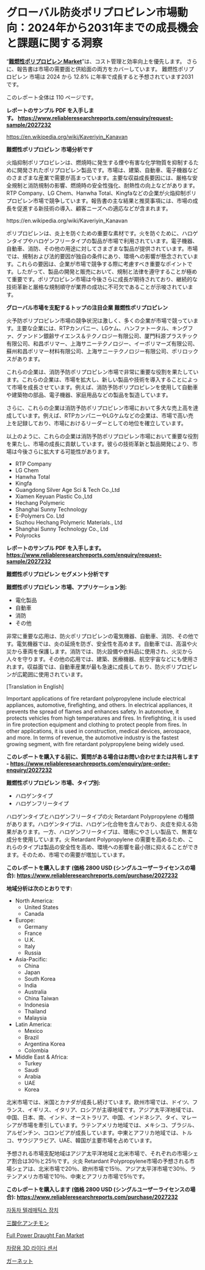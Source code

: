 <p><h1>グローバル防炎ポリプロピレン市場動向：2024年から2031年までの成長機会と課題に関する洞察</h1></p><p>&ldquo;<strong><a href="https://www.reliableresearchreports.com/fire-retardant-polypropylene-market-r2027232">難燃性ポリプロピレン Market</a></strong>&rdquo;は、コスト管理と効率向上を優先します。 さらに、報告書は市場の需要面と供給面の両方をカバーしています。 難燃性ポリプロピレン 市場は 2024 から 12.8% に年率で成長すると予想されています2031 です。</p>
<p>このレポート全体は 110 ページです。</p>
<p><strong>レポートのサンプル PDF を入手します。&nbsp;<a href="https://www.reliableresearchreports.com/enquiry/request-sample/2027232">https://www.reliableresearchreports.com/enquiry/request-sample/2027232</a></strong></p>
<p><a href="https://en.wikipedia.org/wiki/Kaveriyin_Kanavan">https://en.wikipedia.org/wiki/Kaveriyin_Kanavan</a></p>
<p><strong>難燃性ポリプロピレン 市場分析です</strong></p>
<p><p>火焔抑制ポリプロピレンは、燃焼時に発生する煙や有害な化学物質を抑制するために開発されたポリプロピレン製品です。市場は、建築、自動車、電子機器などのさまざまな産業で需要が高まっています。主要な収益成長要因には、厳格な安全規制と消防規制の影響、燃焼時の安全性強化、耐熱性の向上などがあります。RTP Company、LG Chem、Hanwha Total、Kingfaなどの企業が火焔抑制ポリプロピレン市場で競争しています。報告書の主な結果と推奨事項には、市場の成長を促進する新技術の導入、顧客ニーズへの適応などが含まれます。</p></p>
<p>https://en.wikipedia.org/wiki/Kaveriyin_Kanavan</p>
<p><p>ポリプロピレンは、炎上を防ぐための重要な素材です。火を防ぐために、ハロゲンタイプやハロゲンフリータイプの製品が市場で利用されています。電子機器、自動車、消防、その他の用途に対してさまざまな製品が提供されています。市場では、規制および法的要因が独自の条件にあり、環境への影響が懸念されています。これらの要因は、企業が市場で競争する際に考慮すべき重要なポイントです。したがって、製品の開発と販売において、規制と法律を遵守することが極めて重要です。ポリプロピレン市場は今後さらに成長が期待されており、継続的な技術革新と厳格な規制順守が業界の成功に不可欠であることが示唆されています。</p></p>
<p><strong>グローバル市場を支配するトップの注目企業 難燃性ポリプロピレン</strong></p>
<p><p>火予防ポリプロピレン市場の競争状況は激しく、多くの企業が市場で競っています。主要な企業には、RTPカンパニー、LGケム、ハンファトータル、キングファ、グァンドン銀齢サイエンス＆テクノロジー有限公司、厦門科源プラスチック有限公司、和昌ポリマー、上海サニーテクノロジー、イーポリマーズ有限公司、蘇州和昌ポリマー材料有限公司、上海サニーテクノロジー有限公司、ポリロックスがあります。</p><p>これらの企業は、消防予防ポリプロピレン市場で非常に重要な役割を果たしています。これらの企業は、市場を拡大し、新しい製品や技術を導入することによって市場を成長させています。例えば、消防予防ポリプロピレンを使用して自動車や建築物の部品、電子機器、家庭用品などの製品を製造しています。</p><p>さらに、これらの企業は消防予防ポリプロピレン市場において多大な売上高を達成しています。例えば、RTPカンパニーやLGケムなどの企業は、市場で高い売上を記録しており、市場におけるリーダーとしての地位を確立しています。</p><p>以上のように、これらの企業は消防予防ポリプロピレン市場において重要な役割を果たし、市場の成長に貢献しています。彼らの技術革新と製品開発により、市場は今後さらに拡大する可能性があります。</p></p>
<p><ul><li>RTP Company</li><li>LG Chem</li><li>Hanwha Total</li><li>Kingfa</li><li>Guangdong Silver Age Sci & Tech Co.,Ltd</li><li>Xiamen Keyuan Plastic Co.,Ltd</li><li>Hechang Polymeric</li><li>Shanghai Sunny Technology</li><li>E-Polymers Co. Ltd</li><li>Suzhou Hechang Polymeric Materials., Ltd</li><li>Shanghai Sunny Technology Co., Ltd</li><li>Polyrocks</li></ul></p>
<p><strong>レポートのサンプル PDF を入手します。 <a href="https://www.reliableresearchreports.com/enquiry/request-sample/2027232">https://www.reliableresearchreports.com/enquiry/request-sample/2027232</a></strong></p>
<p><strong>難燃性ポリプロピレン セグメント分析です</strong></p>
<p><strong>難燃性ポリプロピレン 市場、アプリケーション別:</strong></p>
<p><ul><li>電化製品</li><li>自動車</li><li>消防</li><li>その他</li></ul></p>
<p><p>非常に重要な応用は、防火ポリプロピレンの電気機器、自動車、消防、その他です。電気機器では、炎の延焼を防ぎ、安全性を高めます。自動車では、高温や火災から車両を保護します。消防では、防火設備や衣料品に使用され、火災から人々を守ります。その他の応用では、建築、医療機器、航空宇宙などにも使用されます。収益面では、自動車産業が最も急速に成長しており、防火ポリプロピレンが広範囲に使用されています。</p><p>[Translation in English]</p><p>Important applications of fire retardant polypropylene include electrical appliances, automotive, firefighting, and others. In electrical appliances, it prevents the spread of flames and enhances safety. In automotive, it protects vehicles from high temperatures and fires. In firefighting, it is used in fire protection equipment and clothing to protect people from fires. In other applications, it is used in construction, medical devices, aerospace, and more. In terms of revenue, the automotive industry is the fastest growing segment, with fire retardant polypropylene being widely used.</p></p>
<p><strong>このレポートを購入する前に、質問がある場合はお問い合わせまたは共有します - <a href="https://www.reliableresearchreports.com/enquiry/pre-order-enquiry/2027232">https://www.reliableresearchreports.com/enquiry/pre-order-enquiry/2027232</a></strong></p>
<p><strong>難燃性ポリプロピレン 市場、タイプ別:</strong></p>
<p><ul><li>ハロゲンタイプ</li><li>ハロゲンフリータイプ</li></ul></p>
<p><p>ハロゲンタイプとハロゲンフリータイプの火 Retardant Polypropylene の種類があります。ハロゲンタイプは、ハロゲン化合物を含んでおり、炎症を抑える効果があります。一方、ハロゲンフリータイプは、環境にやさしい製品で、無害な成分を使用しています。火 Retardant Polypropylene の需要を高めるため、これらのタイプは製品の安全性を高め、環境への影響を最小限に抑えることができます。そのため、市場での需要が増加しています。</p></p>
<p><strong>このレポートを購入します (価格 2800 USD (シングルユーザーライセンスの場合): <a href="https://www.reliableresearchreports.com/purchase/2027232">https://www.reliableresearchreports.com/purchase/2027232</a></strong></p>
<p><strong>地域分析は次のとおりです:</strong></p>
<p><ul>
    <li>
        North America:
        <ul>
            <li>United States</li>
            <li>Canada</li>
        </ul>
    </li>
    <li>
        Europe:
        <ul>
            <li>Germany</li>
            <li>France</li>
            <li>U.K.</li>
            <li>Italy</li>
            <li>Russia</li>
        </ul>
    </li>
    <li>
        Asia-Pacific:
        <ul>
            <li>China</li>
            <li>Japan</li>
            <li>South Korea</li>
            <li>India</li>
            <li>Australia</li>
            <li>China Taiwan</li>
            <li>Indonesia</li>
            <li>Thailand</li>
            <li>Malaysia</li>
        </ul>
    </li>
    <li>
        Latin America:
        <ul>
            <li>Mexico</li>
            <li>Brazil</li>
            <li>Argentina Korea</li>
            <li>Colombia</li>
        </ul>
    </li>
    <li>
        Middle East & Africa:
        <ul>
            <li>Turkey</li>
            <li>Saudi</li>
            <li>Arabia</li>
            <li>UAE</li>
            <li>Korea</li>
        </ul>
    </li>
    </ul></p>
<p><p>北米市場では、米国とカナダが成長し続けています。欧州市場では、ドイツ、フランス、イギリス、イタリア、ロシアが主導地域です。アジア太平洋地域では、中国、日本、南、インド、オーストラリア、中国、インドネシア、タイ、マレーシアが市場を牽引しています。ラテンアメリカ地域では、メキシコ、ブラジル、アルゼンチン、コロンビアが成長しています。中東とアフリカ地域では、トルコ、サウジアラビア、UAE、韓国が主要市場を占めています。</p><p>予想される市場支配地域はアジア太平洋地域と北米市場で、それぞれの市場シェア割合は30％と25％です。火炎 Retardant Polypropylene市場の予想される市場シェアは、北米市場で20％、欧州市場で15％、アジア太平洋市場で30％、ラテンアメリカ市場で10％、中東とアフリカ市場で5％です。</p></p>
<p><strong>このレポートを購入します (価格 2800 USD (シングルユーザーライセンスの場合): <a href="https://www.reliableresearchreports.com/purchase/2027232">https://www.reliableresearchreports.com/purchase/2027232</a></strong></p>
<p><p><a href="https://github.com/rcabello548/Market-Research-Report-List-3/blob/main/586546298115.md">자동차 텔레매틱스 장치</a></p><p><a href="https://github.com/roulaayoub-saad/Market-Research-Report-List-3/blob/main/337059679129.md">三酸化アンチモン</a></p><p><a href="https://medium.com/@bethelokon998/global-full-power-draught-fan-industry-research-report-competitive-landscape-market-size-062a919ee74e">Full Power Draught Fan Market</a></p><p><a href="https://github.com/KellyLyncyh543964/Market-Research-Report-List-3/blob/main/408031198114.md">차량용 3D 라이다 센서</a></p><p><a href="https://github.com/zjkmgcs938405/Market-Research-Report-List-4/blob/main/188832879128.md">ガーネット</a></p></p>